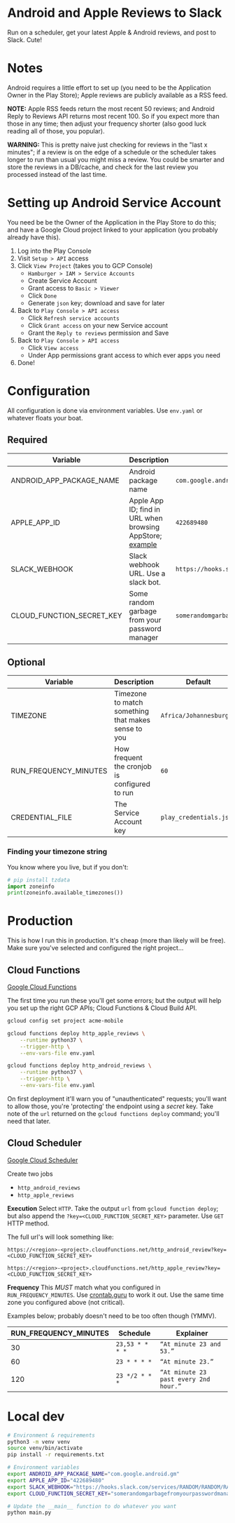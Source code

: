 # Android and Apple Reviews to Slack
Run on a scheduler, get your latest Apple & Android reviews, and post to Slack. Cute!

# Notes
Android requires a little effort to set up (you need to be the Application Owner in the Play Store); Apple reviews are publicly available as a RSS feed.

**NOTE:** Apple RSS feeds return the most recent 50 reviews; and Android Reply to Reviews API returns most recent 100. So if you expect more than those in any time; then adjust your frequency shorter (also good luck reading all of those, you popular). 

**WARNING:** This is pretty naive just checking for reviews in the "last x minutes"; if a review is on the edge of a schedule or the scheduler takes longer to run than usual you might miss a review. You could be smarter and store the reviews in a DB/cache, and check for the last review you processed instead of the last time. 

# Setting up Android Service Account
You need be be the Owner of the Application in the Play Store to do this; and have a Google Cloud project linked to your application (you probably already have this). 

1. Log into the Play Console
1. Visit `Setup > API` access
1. Click `View Project` (takes you to GCP Console)
    * `Hamburger > IAM > Service Accounts`
    * Create Service Account
    * Grant access to `Basic > Viewer`
    * Click `Done`
    * Generate `json` key; download and save for later
1. Back to `Play Console > API access`
    * Click `Refresh service accounts`
    * Click `Grant access` on your new Service account
    * Grant the `Reply to reviews` permission and Save 
1. Back to `Play Console > API access`
    * Click `View access`
    * Under App permissions grant access to which ever apps you need
1. Done!


# Configuration
All configuration is done via environment variables. Use `env.yaml` or whatever floats your boat.

## Required
| Variable | Description | Example | 
| -- | -- | -- | 
| ANDROID_APP_PACKAGE_NAME | Android package name | `com.google.android.gm` |
| APPLE_APP_ID | Apple App ID; find in URL when browsing AppStore; [example](https://apps.apple.com/us/app/gmail-email-by-google/id422689480) | `422689480` | 
| SLACK_WEBHOOK | Slack webhook URL. Use a slack bot. | `https://hooks.slack.com/services/RANDOM/RANDOM/RANDOM` | 
| CLOUD_FUNCTION_SECRET_KEY | Some random garbage from your password manager | `somerandomgarbagefromyourpasswordmanager` |


## Optional
| Variable | Description | Default | 
| -- | -- | -- |
| TIMEZONE | Timezone to match something that makes sense to you | `Africa/Johannesburg` | 
| RUN_FREQUENCY_MINUTES | How frequent the cronjob is configured to run | `60` |
| CREDENTIAL_FILE | The Service Account key | `play_credentials.json` |

### Finding your timezone string
You know where you live, but if you don't:
```python
# pip install tzdata
import zoneinfo
print(zoneinfo.available_timezones())
```

# Production
This is how I run this in production. It's cheap (more than likely will be free). Make sure you've selected and configured the right project...

## Cloud Functions
[Google Cloud Functions](https://console.cloud.google.com/functions/list)

The first time you run these you'll get some errors; but the output will help you set up the right GCP APIs; Cloud Functions & Cloud Build API.

```bash
gcloud config set project acme-mobile

gcloud functions deploy http_apple_reviews \
    --runtime python37 \
    --trigger-http \
    --env-vars-file env.yaml

gcloud functions deploy http_android_reviews \
    --runtime python37 \
    --trigger-http \
    --env-vars-file env.yaml
```

On first deployment it'll warn you of "unauthenticated" requests; you'll want to allow those, you're 'protecting' the endpoint using a *secret* key. Take note of the `url` returned on the `gcloud functions deploy` command; you'll need that later.

## Cloud Scheduler
[Google Cloud Scheduler](https://console.cloud.google.com/cloudscheduler)

Create two jobs
* `http_android_reviews`
* `http_apple_reviews`

**Execution** Select `HTTP`. Take the output `url` from `gcloud function deploy`; but also append the `?key=<CLOUD_FUNCTION_SECRET_KEY>` parameter. Use `GET` HTTP method. 

The full url's will look something like:
```
https://<region>-<project>.cloudfunctions.net/http_android_review?key=<CLOUD_FUNCTION_SECRET_KEY>

https://<region>-<project>.cloudfunctions.net/http_apple_review?key=<CLOUD_FUNCTION_SECRET_KEY>
```

**Frequency** This *MUST* match what you configured in `RUN_FREQUENCY_MINUTES`. Use [crontab.guru](https://crontab.guru/) to work it out. Use the same time zone you configured above (not critical).

Examples below; probably doesn't need to be too often though (YMMV). 

| RUN_FREQUENCY_MINUTES | Schedule | Explainer | 
| -- | -- | -- | 
| 30 | `23,53 * * * *` | `“At minute 23 and 53.”` | 
| 60 | `23 * * * *` | `“At minute 23.”` | 
| 120 | `23 */2 * * *` | `“At minute 23 past every 2nd hour.”` | 


# Local dev
```bash
# Environment & requirements
python3 -m venv venv
source venv/bin/activate
pip install -r requirements.txt

# Environment variables
export ANDROID_APP_PACKAGE_NAME="com.google.android.gm"
export APPLE_APP_ID="422689480"
export SLACK_WEBHOOK="https://hooks.slack.com/services/RANDOM/RANDOM/RANDOM"
export CLOUD_FUNCTION_SECRET_KEY="somerandomgarbagefromyourpasswordmanager"

# Update the __main__ function to do whatever you want
python main.py
```
